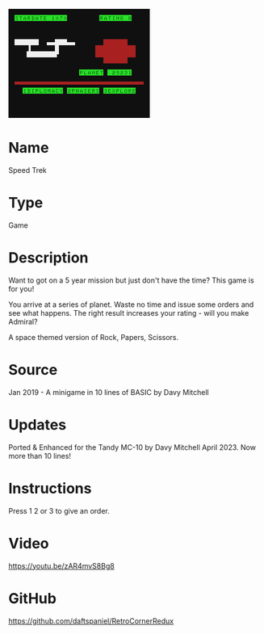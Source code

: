 
![SpeedTrek](screenshot.png)

# Name
Speed Trek

# Type
Game

# Description

Want to got on a 5 year mission but just don't have the time?
This game is for you!

You arrive at a series of planet. Waste no time and issue some orders and see what happens.
The right result increases your rating - will you make Admiral?

A space themed version of Rock, Papers, Scissors.

# Source

Jan 2019 - A minigame in 10 lines of BASIC by Davy Mitchell

# Updates

Ported & Enhanced for the Tandy MC-10 by Davy Mitchell April 2023. Now more than 10 lines!

# Instructions

Press 1 2 or 3 to give an order.

# Video

https://youtu.be/zAR4mvS8Bg8

# GitHub

https://github.com/daftspaniel/RetroCornerRedux
